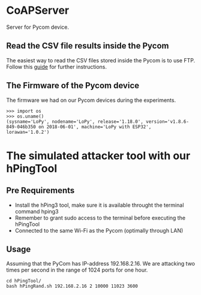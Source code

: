 # CoAPServer
Server for Pycom device.

## Read the CSV file results inside the Pycom

The easiest way to read the CSV files stored inside the Pycom is to use FTP.
Follow this [guide](https://docs.pycom.io/gettingstarted/programming/ftp/) for further instructions.


## The Firmware of the Pycom device
The firmware we had on our Pycom devices during the experiments.
```terminal
>>> import os
>>> os.uname()
(sysname='LoPy', nodename='LoPy', release='1.18.0', version='v1.8.6-849-046b350 on 2018-06-01', machine='LoPy with ESP32', lorawan='1.0.2')
```

# The simulated attacker tool with our hPingTool
## Pre Requirements
* Install the hPing3 tool, make sure it is available throught the terminal command hping3
* Remember to grant sudo access to the terminal before executing the hPingTool
* Connected to the same Wi-Fi as the Pycom (optimally through LAN)

## Usage
Assuming that the PyCom has IP-address 192.168.2.16.
We are attacking two times per second in the range of 1024 ports for one hour.

```terminal
cd hPingTool/
bash hPingRand.sh 192.168.2.16 2 10000 11023 3600
```

